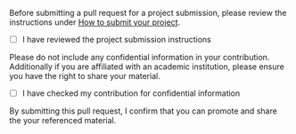 Before submitting a pull request for a project submission, please review the instructions under [How to submit your project](https://arm-university.github.io/Arm-Developer-Labs/).

- [ ] I have reviewed the project submission instructions

Please do not include any confidential information in your contribution. Additionally if you are affiliated with an academic institution, please ensure you have the right to share your material. 

- [ ] I have checked my contribution for confidential information

By submitting this pull request, I confirm that you can promote and share the your referenced material.